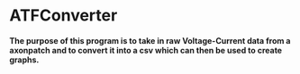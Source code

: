 # ATFConverter
#### The purpose of this program is to take in raw Voltage-Current data from a axonpatch and to convert it into a csv which can then be used to create graphs.
